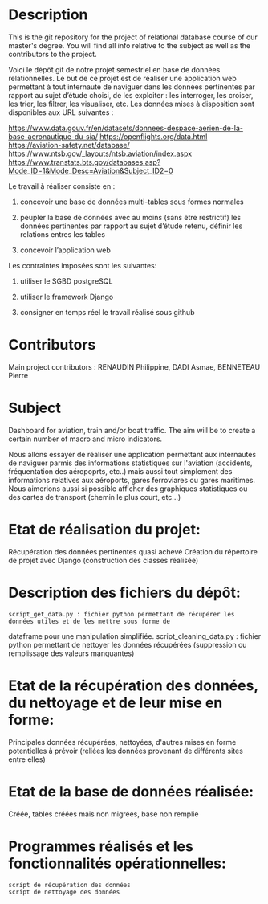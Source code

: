 # Description 

This is the git repository for the project of relational database course of our master's degree. You will find all info relative to the subject as well as the contributors to the project.

Voici le dépôt git de notre projet semestriel en base de données relationnelles. Le but de ce projet est de réaliser une application web permettant à tout internaute de naviguer dans les données pertinentes par rapport au sujet d’étude choisi,
de les exploiter : les interroger, les croiser, les trier, les filtrer, les visualiser, etc.
Les données mises à disposition sont disponibles aux URL suivantes :

https://www.data.gouv.fr/en/datasets/donnees-despace-aerien-de-la-base-aeronautique-du-sia/
https://openflights.org/data.html
https://aviation-safety.net/database/
https://www.ntsb.gov/_layouts/ntsb.aviation/index.aspx
https://www.transtats.bts.gov/databases.asp?Mode_ID=1&Mode_Desc=Aviation&Subject_ID2=0


Le travail à réaliser consiste en : 

1) concevoir une base de données multi-tables sous formes normales

2) peupler la base de données avec au moins (sans être restrictif) les données pertinentes par rapport au sujet d’étude retenu, définir les relations entres les tables

3) concevoir l’application web


Les contraintes imposées sont les suivantes:

1) utiliser le SGBD postgreSQL

2) utiliser le framework Django

3) consigner en temps réel le travail réalisé sous github

# Contributors
Main project contributors : RENAUDIN Philippine, DADI Asmae, BENNETEAU Pierre

# Subject

Dashboard for aviation, train and/or boat traffic. The aim will be to create a certain number of macro and micro indicators.

Nous allons essayer de réaliser une application permettant aux internautes de naviguer parmis des informations statistiques sur l'aviation (accidents, fréquentation des aéropoprts, etc..) mais aussi tout simplement des informations relatives aux aéroports, gares ferroviares ou gares maritimes.
Nous aimerions aussi si possible afficher des graphiques statistiques ou des cartes de transport (chemin le plus court, etc...)

# Etat de réalisation du projet:
Récupération des données pertinentes quasi achevé
Création du répertoire de projet avec Django (construction des classes réalisée)

# Description des fichiers du dépôt:
	script_get_data.py : fichier python permettant de récupérer les données utiles et de les mettre sous forme de 
dataframe pour une manipulation simplifiée.
	script_cleaning_data.py : fichier python permettant de nettoyer les données récupérées (suppression ou remplissage des valeurs manquantes)

# Etat de la récupération des données, du nettoyage et de leur mise en forme:
Principales données récupérées, nettoyées, d'autres mises en forme potentielles à prévoir (reliées les données provenant de différents sites entre elles)

# Etat de la base de données réalisée:
Créée, tables créées mais non migrées, base non remplie

# Programmes réalisés et les fonctionnalités opérationnelles:
	script de récupération des données
	script de nettoyage des données